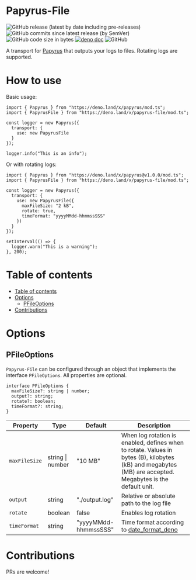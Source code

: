 # Papyrus-File
![GitHub release (latest by date including pre-releases)](https://img.shields.io/github/v/release/ymonb1291/papyrus-file?include_prereleases)
![GitHub commits since latest release (by SemVer)](https://img.shields.io/github/commits-since/ymonb1291/papyrus-file/latest?sort=semver)
![GitHub code size in bytes](https://img.shields.io/github/languages/code-size/ymonb1291/papyrus-file)
[![deno doc](https://doc.deno.land/badge.svg)](https://doc.deno.land/https/deno.land/x/papyrus-file/mod.ts)
![GitHub](https://img.shields.io/github/license/ymonb1291/papyrus-file)

A transport for [Papyrus](https://github.com/ymonb1291/papyrus) that outputs your logs to files. Rotating logs are supported.

# How to use
Basic usage:
```
import { Papyrus } from "https://deno.land/x/papyrus/mod.ts";
import { PapyrusFile } from "https://deno.land/x/papyrus-file/mod.ts";

const logger = new Papyrus({
  transport: {
    use: new PapyrusFile
  }
});

logger.info("This is an info");
```

Or with rotating logs:
```
import { Papyrus } from "https://deno.land/x/papyrus@v1.0.0/mod.ts";
import { PapyrusFile } from "https://deno.land/x/papyrus-file/mod.ts";

const logger = new Papyrus({
  transport: {
    use: new PapyrusFile({
      maxFileSize: "2 kB",
      rotate: true,
      timeFormat: "yyyyMMdd-hhmmssSSS"
    })
  }
});

setInterval(() => {
  logger.warn("This is a warning");
}, 200);
```

# Table of contents
- [Table of contents](#table-of-contents)
- [Options](#options)
  - [PFileOptions](##pfileoptions)
- [Contributions](#contributions)

# Options

## PFileOptions
`Papyrus-File` can be configured through an object that implements the interface `PFileOptions`. All properties are optional.
```
interface PFileOptions {
  maxFileSize?: string | number;
  output?: string;
  rotate?: boolean;
  timeFormat?: string;
}
```

Property | Type | Default | Description
-------- | ---- | ------- | -----------
`maxFileSize` | string \| number | "10 MB" | When log rotation is enabled, defines when to rotate. Values in bytes (B), kilobytes (kB) and megabytes (MB) are accepted. Megabytes is the default unit.
`output` | string | "./output.log" | Relative or absolute path to the log file
`rotate` | boolean | false | Enables log rotation
`timeFormat` | string | "yyyyMMdd-hhmmssSSS" | Time format according to [date_format_deno](https://deno.land/x/date_format_deno#format-keys)

# Contributions
PRs are welcome!